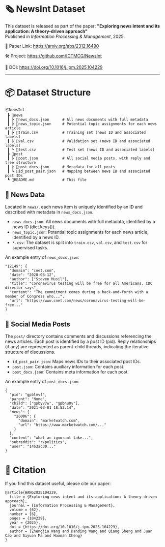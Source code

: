 # 🗞️ NewsInt Dataset

This dataset is released as part of the paper: **"Exploring news intent and its application: A theory-driven approach"**  
Published in *Information Processing & Management*, 2025.  

📄 Paper Link: https://arxiv.org/abs/2312.16490

🛠️ Project: https://github.com/ICTMCG/NewsInt

🔗 DOI: https://doi.org/10.1016/j.ipm.2025.104229

---

# 📦 Dataset Structure

```
📦NewsInt
 ┣ 📂news
 ┃ ┣ 📜news_docs.json      # All news documents with full metadata
 ┃ ┣ 📜news_topic.json     # Potential topic assignments for each news article
 ┃ ┣ 📜train.csv           # Training set (news ID and associated labels)
 ┃ ┣ 📜val.csv             # Validation set (news ID and associated labels)
 ┃ ┗ 📜test.csv            # Test set (news ID and associated labels)
 ┣ 📂post
 ┃ ┣ 📜post.json           # All social media posts, with reply and tree structure
 ┃ ┣ 📜post_docs.json      # Metadata for all posts
 ┃ ┗ 📜id_post_pair.json   # Mapping between news ID and associated post IDs
 ┗ 📜README.md             # This file
 ```

## 📰 News Data

Located in `news/`, each news item is uniquely identified by an ID and described with metadata in `news_docs.json`. 

- `news_docs.json`: All news documents with full metadata, identified by a news ID (dict.keys()).
- `news_topic.json`: Potential topic assignments for each news article, identified by a news ID.
- `*.csv`: The dataset is split into `train.csv`, `val.csv`, and `test.csv` for supervised tasks.

An example entry of `news_docs.json`:
```
"12149": {
  "domain": "cnet.com",
  "date": "2020-03-12",
  "author": ["Steven Musil"],
  "title": "Coronavirus testing will be free for all Americans, CDC director says",
  "content": "The commitment comes during a back-and-forth with a member of Congress who...",
  "url": "https://www.cnet.com/news/coronavirus-testing-will-be-free..."
}
```

## 💬 Social Media Posts

The `post/` directory contains comments and discussions referencing the news articles. Each post is identified by a post ID (pid). Reply relationships (if any) are represented as parent-child threads, indicating the iterative structure of discussions.

- `id_post_pair.json`: Maps news IDs to their associated post IDs.
- `post.json`: Contains auxiliary information for each post.
- `post_docs.json`: Contains meta information for each post.

An example entry of `post_docs.json`:
```
{
  "pid": "gpblmvf",
  "parent": "None",
  "child": ["gpbyv7w", "gpbnu8y"],
  "date": "2021-03-01 18:53:14",
  "news": {
    "26006": {
      "domain": "marketwatch.com",
      "url": "https://www.marketwatch.com/..."
    }
  },
  "content": "what an ignorant take...",
  "subreddit": "r/politics",
  "user": "1463ac30..."
}
```

# 📖 Citation
If you find this dataset useful, please cite our paper:

```
@article{WANG2025104229,
  title = {Exploring news intent and its application: A theory-driven approach},
  journal = {Information Processing & Management},
  volume = {62},
  number = {6},
  pages = {104229},
  year = {2025},
  doi = {https://doi.org/10.1016/j.ipm.2025.104229},
  author = {Zhengjia Wang and Danding Wang and Qiang Sheng and Juan Cao and Siyuan Ma and Haonan Cheng}
}
```
